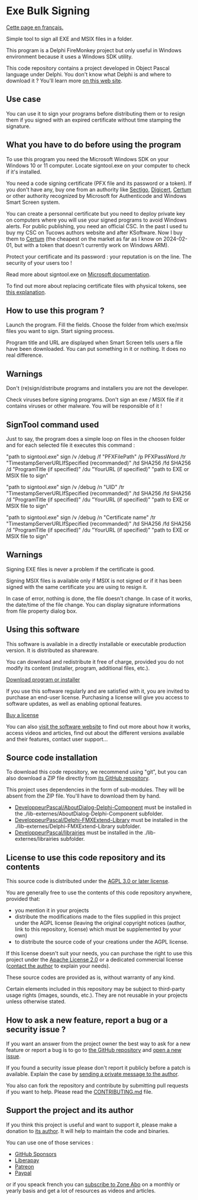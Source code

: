 # Exe Bulk Signing

[Cette page en français.](LISEZMOI.md)

Simple tool to sign all EXE and MSIX files in a folder.

This program is a Delphi FireMonkey project but only useful in Windows environment because it uses a Windows SDK utility.

This code repository contains a project developed in Object Pascal language under Delphi. You don't know what Delphi is and where to download it ? You'll learn more [on this web site](https://delphi-resources.developpeur-pascal.fr/).

## Use case

You can use it to sign your programs before distributing them or to resign them if you signed with an expired certificate without time stamping the signature.

## What you have to do before using the program

To use this program you need the Microsoft Windows SDK on your Windows 10 or 11 computer. Locate signtool.exe on your computer to check if it's installed.

You need a code signing certificate (PFX file and its password or a token). If you don't have any, buy one from an authority like [Sectigo](https://www.sectigo.com/ssl-certificates-tls/code-signing), [Digicert](https://www.digicert.com/software-trust-manager), [Certum](https://www.certum.eu/en/code-signing-certificates/) or other authority recognized by Microsoft for Authenticode and Windows Smart Screen system.

You can create a personnal certificate but you need to deploy private key on computers where you will use your signed programs to avoid Windows alerts. For public publishing, you need an official CSC. In the past I used tu buy my CSC on Tucows authors website and after KSoftware. Now I buy them to [Certum](https://www.certum.eu/en/code-signing-certificates/) (the cheapest on the market as far as I know on 2024-02-01, but with a token that doesn't currently work on Windows ARM).

Protect your certificate and its password : your reputation is on the line. The security of your users too !

Read more about signtool.exe on [Microsoft documentation](https://docs.microsoft.com/en-us/windows-hardware/drivers/devtest/signtool).

To find out more about replacing certificate files with physical tokens, see [this explanation](https://www.finalbuilder.com/resources/blogs/code-signing-with-usb-tokens).

## How to use this program ?

Launch the program.
Fill the fields.
Choose the folder from which exe/msix files you want to sign.
Start signing process.

Program title and URL are displayed when Smart Screen tells users a file have been downloaded. You can put something in it or nothing. It does no real difference.

## Warnings

Don't (re)sign/distribute programs and installers you are not the developer.

Check viruses before signing programs. Don't sign an exe / MSIX file if it contains viruses or other malware. You will be responsible of it !

## SignTool command used

Just to say, the program does a simple loop on files in the choosen folder and for each selected file it executes this command :

"path to signtool.exe" sign /v /debug /f "PFXFilePath" /p PFXPassWord /tr "TimestampServerURLIfSpecified (recommanded)" /td SHA256 /fd SHA256 /d "ProgramTitle (if specified)" /du "YourURL (if specified)" "path to EXE or MSIX file to sign"

"path to signtool.exe" sign /v /debug /n "UID" /tr "TimestampServerURLIfSpecified (recommanded)" /td SHA256 /fd SHA256 /d "ProgramTitle (if specified)" /du "YourURL (if specified)" "path to EXE or MSIX file to sign"

"path to signtool.exe" sign /v /debug /n "Certificate name" /tr "TimestampServerURLIfSpecified (recommanded)" /td SHA256 /fd SHA256 /d "ProgramTitle (if specified)" /du "YourURL (if specified)" "path to EXE or MSIX file to sign"

## Warnings

Signing EXE files is never a problem if the certificate is good.

Signing MSIX files is available only if MSIX is not signed or if it has been signed with the same certificate you are using to resign it.

In case of error, nothing is done, the file doesn't change.
In case of it works, the date/time of the file change. You can display signature informations from file property dialog box.

## Using this software

This software is available in a directly installable or executable production version. It is distributed as shareware.

You can download and redistribute it free of charge, provided you do not modify its content (installer, program, additional files, etc.).

[Download program or installer](https://olfsoftware.lemonsqueezy.com/checkout/buy/84b7ba9b-5c2f-48bb-b53f-c59faed560cf)

If you use this software regularly and are satisfied with it, you are invited to purchase an end-user license. Purchasing a license will give you access to software updates, as well as enabling optional features.

[Buy a license](https://olfsoftware.lemonsqueezy.com/checkout/buy/8a5006e1-aebd-41ed-a531-0102fad08cd8)

You can also [visit the software website](https://exebulksigning.olfsoftware.fr/) to find out more about how it works, access videos and articles, find out about the different versions available and their features, contact user support...

## Source code installation

To download this code repository, we recommend using "git", but you can also download a ZIP file directly from [its GitHub repository](https://github.com/DeveloppeurPascal/ExeBulkSigning).

This project uses dependencies in the form of sub-modules. They will be absent from the ZIP file. You'll have to download them by hand.

* [DeveloppeurPascal/AboutDialog-Delphi-Component](https://github.com/DeveloppeurPascal/AboutDialog-Delphi-Component) must be installed in the ./lib-externes/AboutDialog-Delphi-Component subfolder.
* [DeveloppeurPascal/Delphi-FMXExtend-Library](https://github.com/DeveloppeurPascal/Delphi-FMXExtend-Library) must be installed in the ./lib-externes/Delphi-FMXExtend-Library subfolder.
* [DeveloppeurPascal/librairies](https://github.com/DeveloppeurPascal/librairies) must be installed in the ./lib-externes/librairies subfolder.

## License to use this code repository and its contents

This source code is distributed under the [AGPL 3.0 or later license](https://choosealicense.com/licenses/agpl-3.0/).

You are generally free to use the contents of this code repository anywhere, provided that:
* you mention it in your projects
* distribute the modifications made to the files supplied in this project under the AGPL license (leaving the original copyright notices (author, link to this repository, license) which must be supplemented by your own)
* to distribute the source code of your creations under the AGPL license.

If this license doesn't suit your needs, you can purchase the right to use this project under the [Apache License 2.0](https://choosealicense.com/licenses/apache-2.0/) or a dedicated commercial license ([contact the author](https://developpeur-pascal.fr/nous-contacter.php) to explain your needs).

These source codes are provided as is, without warranty of any kind.

Certain elements included in this repository may be subject to third-party usage rights (images, sounds, etc.). They are not reusable in your projects unless otherwise stated.

## How to ask a new feature, report a bug or a security issue ?

If you want an answer from the project owner the best way to ask for a new feature or report a bug is to go to [the GitHub repository](https://github.com/DeveloppeurPascal/ExeBulkSigning) and [open a new issue](https://github.com/DeveloppeurPascal/ExeBulkSigning/issues).

If you found a security issue please don't report it publicly before a patch is available. Explain the case by [sending a private message to the author](https://developpeur-pascal.fr/nous-contacter.php).

You also can fork the repository and contribute by submitting pull requests if you want to help. Please read the [CONTRIBUTING.md](CONTRIBUTING.md) file.

## Support the project and its author

If you think this project is useful and want to support it, please make a donation to [its author](https://github.com/DeveloppeurPascal). It will help to maintain the code and binaries.

You can use one of those services :

* [GitHub Sponsors](https://github.com/sponsors/DeveloppeurPascal)
* [Liberapay](https://liberapay.com/PatrickPremartin)
* [Patreon](https://www.patreon.com/patrickpremartin)
* [Paypal](https://www.paypal.com/paypalme/patrickpremartin)

or if you speack french you can [subscribe to Zone Abo](https://zone-abo.fr/nos-abonnements.php) on a monthly or yearly basis and get a lot of resources as videos and articles.
